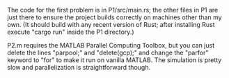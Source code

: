 The code for the first problem is in P1/src/main.rs; the other files in P1 are just there to ensure the project builds correctly on machines other than my own. (It should build with any recent version of Rust; after installing Rust execute "cargo run" inside the P1 directory.)

P2.m requires the MATLAB Parallel Computing Toolbox, but you can just delete the lines "parpool;" and "delete(gcp);" and change the "parfor" keyword to "for" to make it run on vanilla MATLAB. The simulation is pretty slow and parallelization is straightforward though.
